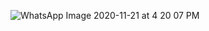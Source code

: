 ![WhatsApp Image 2020-11-21 at 4 20 07 PM](https://user-images.githubusercontent.com/60441368/99875638-2580cc80-2c17-11eb-92f5-a83fe177ac7b.jpeg)
